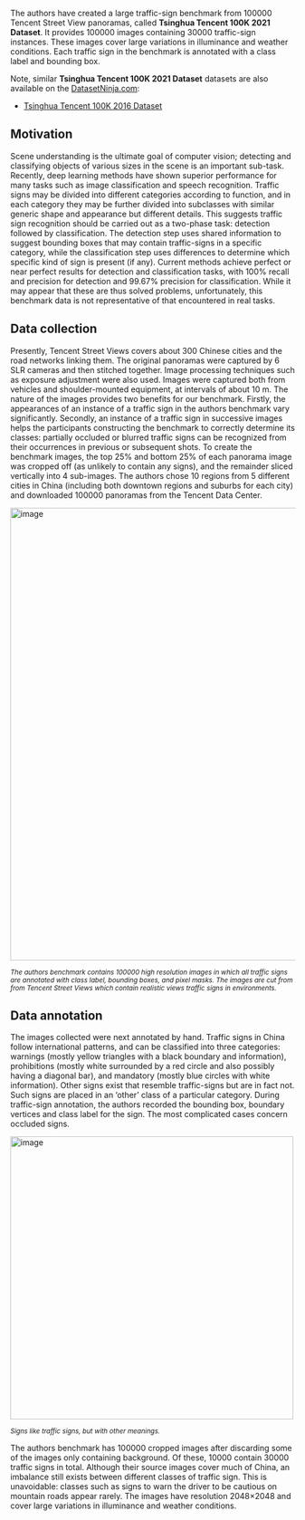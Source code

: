 The authors have created a large traffic-sign benchmark from 100000 Tencent Street View panoramas, called **Tsinghua Tencent 100K 2021 Dataset**. It provides 100000 images containing 30000 traffic-sign instances. These images cover large variations in illuminance and weather conditions. Each traffic sign in the benchmark is annotated with a class label and bounding box.

Note, similar **Tsinghua Tencent 100K 2021 Dataset** datasets are also available on the [DatasetNinja.com](https://datasetninja.com/):

- [Tsinghua Tencent 100K 2016 Dataset](https://datasetninja.com/tt100k-2016)

## Motivation

Scene understanding is the ultimate goal of computer vision; detecting and classifying objects of various sizes in the scene is an important sub-task. Recently, deep learning methods have shown superior performance for many tasks such as image classification and speech recognition. Traffic signs may be divided into different categories according to function, and in each category they may be further divided into subclasses with similar generic shape and appearance but different details. This suggests traffic sign recognition should be carried out as a two-phase task: detection followed by classification. The detection step uses shared information to suggest bounding boxes that may contain traffic-signs in a specific category, while the classification step uses differences to determine which specific kind of sign is present (if any).  Current methods achieve perfect or near perfect results for detection and classification tasks, with 100% recall and precision for detection and 99.67% precision for classification. While it may appear that these are thus solved problems, unfortunately, this benchmark data is not representative of that encountered in real tasks. 

## Data collection

Presently, Tencent Street Views covers about 300 Chinese cities and the road networks linking them. The original panoramas were captured by 6 SLR cameras and then stitched together. Image processing techniques such as exposure adjustment were also used. Images were captured both from vehicles and shoulder-mounted equipment, at intervals of about 10 m. The nature of the images provides two benefits for our benchmark. Firstly,  the appearances of an instance of a traffic sign in the authors benchmark vary significantly. Secondly, an instance of a traffic sign in successive images helps the participants constructing the
benchmark to correctly determine its classes: partially occluded or blurred traffic signs can be recognized from their occurrences in previous or subsequent shots. To create the benchmark images, the top 25% and bottom 25% of each panorama image was cropped off (as unlikely to contain any signs), and the remainder sliced vertically into 4 sub-images. The authors chose 10 regions from 5 different cities in China (including both downtown regions and suburbs for each city)
and downloaded 100000 panoramas from the Tencent Data Center.

<img src="https://github.com/dataset-ninja/tt100k-2021/assets/120389559/f1768a87-42fe-4592-884f-d81fa074d39d" alt="image" width="800">

<span style="font-size: smaller; font-style: italic;">The authors benchmark contains 100000 high resolution images in which all traffic signs are annotated with class label, bounding boxes, and pixel masks. The images are cut from from Tencent Street Views which contain realistic views traffic signs in environments.</span>

## Data annotation

The images collected were next annotated by hand. Traffic signs in China follow international patterns, and can be classified into three categories: warnings (mostly yellow triangles with a black boundary and information), prohibitions (mostly white surrounded by a red circle and also possibly having a diagonal bar), and mandatory (mostly blue circles with white information). Other signs exist that resemble traffic-signs but are in fact not. Such signs are placed in an ‘other’ class of a particular category. During traffic-sign annotation, the authors recorded the bounding box, boundary vertices and class label for the sign. The most complicated cases concern occluded signs.

<img src="https://github.com/dataset-ninja/tt100k-2021/assets/120389559/241aa543-fbe5-4cb8-94f2-1140da44e46f" alt="image" width="500">

<span style="font-size: smaller; font-style: italic;">Signs like traffic signs, but with other meanings.</span>

The authors benchmark has 100000 cropped images after discarding some of the images only containing background. Of these, 10000 contain 30000 traffic signs in total. Although their source images cover much of China, an imbalance still exists between different classes of traffic sign. This is unavoidable: classes such as signs to warn the driver to be cautious on mountain roads appear rarely. The images have resolution 2048×2048 and cover large variations in illuminance and weather conditions.

